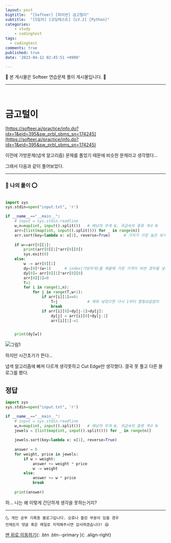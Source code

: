 ```yaml
---
layout: post
bigtitle:  "[Softeer] [파이썬] 금고털이"
subtitle:  "[5일차] [코딩테스트] [LV.2] [Python]"
categories:
    - study
    - codingtest
tags:
  - codingtest
comments: true
published: true
date: '2023-04-12 02:45:51 +0900'

---
```


🎀 본 게시물은 Softeer 연습문제 풀이 게시물입니다. 🎀 

---
<br>

# 금고털이

[https://softeer.ai/practice/info.do?idx=1&eid=395&sw_prbl_sbms_sn=174245](https://softeer.ai/practice/info.do?idx=1&eid=395&sw_prbl_sbms_sn=174245)


이전에 가방문제(냅색 알고리즘) 문제를 풀었기 때문에 비슷한 문제라고 생각했다...

그래서 다음과 같이 풀어보았다.

---

### 🚀 나의 풀이 ⭕

```python

import sys 
sys.stdin=open("input.txt", 'r')

if __name__=="__main__":
    # input = sys.stdin.readline
    w,n=map(int, input().split())   # 배낭의 무게 W, 귀금속의 종류 개수 N
    arr=[list(map(int, input().split())) for _ in range(n)]
    arr.sort(key=lambda x: x[1], reverse=True)      # 가치가 가장 높은 보석먼저 가방에 때려 넣기 위해 
    
    if w<=arr[0][1]:
        print(arr[0][1]*arr[0][0])
        sys.exit(0)
    else:
        w -= arr[0][1]
        dy=[0]*(w+1)      # index(가방무게)를 채울때 가장 가격이 비싼 경우를 넣는다.
        dy[0]= arr[0][1]*arr[0][0]
        arr[0][1]=0
        T=1
        for i in range(1,n):
            for j in range(T,w+1):
                if arr[i][1]==0:
                    T=j             # 채워 넣었으면 다시 1부터 할필요없잖아
                    break 
                if arr[i][0]+dy[j-1]>dy[j]:
                    dy[j] = arr[i][0]+dy[j-1]
                    arr[i][1]-=1


    print(dy[w])

```

![그림1](../../../assets\posts\Study\CodingTest\2023-04-12-cote10.png)

하지만 시간초가가 뜬다... 

냅색 알고리즘에 빠져 다르게 생각못하고 Cut Edge만 생각했다. 결국 못 풀고 다른 블로그를 봤다. 

## 정답

```python
import sys 
sys.stdin=open("input.txt", 'r')

if __name__=="__main__":
    # input = sys.stdin.readline
    w,n=map(int, input().split())   # 배낭의 무게 W, 귀금속의 종류 개수 N
    jewels = [list(map(int, input().split())) for _ in range(n)]
 
    jewels.sort(key=lambda x: x[1], reverse=True)
    
    answer = 0
    for weight, price in jewels:
        if w > weight:
            answer += weight * price
            w -= weight
        else:
            answer += w * price
            break
    
    print(answer)

```

하... 나는 왜 이렇게 간단하게 생각을 못하는거지? 

***
    🌜 개인 공부 기록용 블로그입니다. 오류나 틀린 부분이 있을 경우 
    언제든지 댓글 혹은 메일로 지적해주시면 감사하겠습니다! 😄

[맨 위로 이동하기](#){: .btn .btn--primary }{: .align-right}